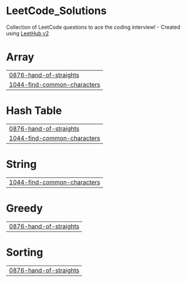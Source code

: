 # LeetCode_Solutions
Collection of LeetCode questions to ace the coding interview! - Created using [LeetHub v2](https://github.com/arunbhardwaj/LeetHub-2.0)


# Array
|  |
| ------- |
| [0876-hand-of-straights](https://github.com/Navoren/LeetCode_Solutions/tree/master/0876-hand-of-straights) |
| [1044-find-common-characters](https://github.com/Navoren/LeetCode_Solutions/tree/master/1044-find-common-characters) |
# Hash Table
|  |
| ------- |
| [0876-hand-of-straights](https://github.com/Navoren/LeetCode_Solutions/tree/master/0876-hand-of-straights) |
| [1044-find-common-characters](https://github.com/Navoren/LeetCode_Solutions/tree/master/1044-find-common-characters) |
# String
|  |
| ------- |
| [1044-find-common-characters](https://github.com/Navoren/LeetCode_Solutions/tree/master/1044-find-common-characters) |
# Greedy
|  |
| ------- |
| [0876-hand-of-straights](https://github.com/Navoren/LeetCode_Solutions/tree/master/0876-hand-of-straights) |
# Sorting
|  |
| ------- |
| [0876-hand-of-straights](https://github.com/Navoren/LeetCode_Solutions/tree/master/0876-hand-of-straights) |